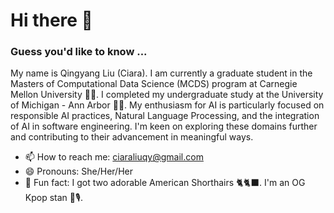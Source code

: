 # Hi there 👋

<!--
**Qingyang-Liu47/Qingyang-Liu47** is a ✨ _special_ ✨ repository because its `README.md` (this file) appears on your GitHub profile.

Here are some ideas to get you started:

- 🔭 I’m currently working on ...
- 🌱 I’m currently learning ...
- 👯 I’m looking to collaborate on ...
- 🤔 I’m looking for help with ...
- 💬 Ask me about ...
- 📫 How to reach me: ...
- 😄 Pronouns: ...
- ⚡ Fun fact: ...
-->

### Guess you'd like to know ... 

My name is Qingyang Liu (Ciara). I am currently a graduate student in the Masters of Computational Data Science (MCDS) program at Carnegie Mellon University 🐕‍🦺. I completed my undergraduate study at the University of Michigan - Ann Arbor 💙💛. My enthusiasm for AI is particularly focused on responsible AI practices, Natural Language Processing, and the integration of AI in software engineering. I'm keen on exploring these domains further and contributing to their advancement in meaningful ways.

- 📫 How to reach me: ciaraliuqy@gmail.com
- 😄 Pronouns: She/Her/Her
- 🔮 Fun fact: I got two adorable American Shorthairs 🐈🐈‍⬛. I'm an OG Kpop stan 💃🎙️.  
